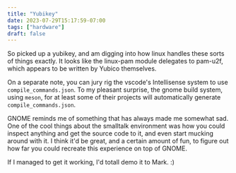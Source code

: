 ```yaml
---
title: "Yubikey"
date: 2023-07-29T15:17:59-07:00
tags: ["hardware"]
draft: false
---
```

So picked up a yubikey, and am digging into how linux handles these
sorts of things exactly. It looks like the linux-pam module delegates
to pam-u2f, which appears to be written by Yubico themselves.
<!--more-->

On a separate note, you can jury rig the vscode's Intellisense system
to use `compile_commands.json`. To my pleasant surprise, the gnome
build system, using `meson`, for at least some of their projects will
automatically generate `compile_commands.json`.

GNOME reminds me of something that has always made me somewhat sad.
One of the cool things about the smalltalk environment was how you
could inspect anything and get the source code to it, and even start
mucking around with it. I think it'd be great, and a certain amount
of fun, to figure out how far you could recreate this experience on
top of GNOME.

If I managed to get it working, I'd totall demo it to Mark. :)
